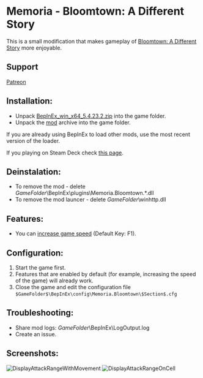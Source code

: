# Memoria - Bloomtown: A Different Story
This is a small modification that makes gameplay of [Bloomtown: A Different Story](https://store.steampowered.com/app/2445990/Bloomtown_A_Different_Story/) more enjoyable. 

## Support
[Patreon](https://www.patreon.com/Albeoris?fan_landing=true)

## Installation:
- Unpack [BepInEx_win_x64_5.4.23.2.zip](https://github.com/BepInEx/BepInEx/releases/download/v5.4.23.2/BepInEx_win_x64_5.4.23.2.zip) into the game folder.
- Unpack the [mod](https://github.com/Albeoris/Memoria.Bloomtown/releases/download/v2023.07.28/Memoria.Bloomtown.Steam_GOG_v2023.07.28.zip) archive into the game folder.

If you are already using BepInEx to load other mods, use the most recent version of the loader.

If you playing on Steam Deck check [this page](https://github.com/Albeoris/Memoria.FFPR/wiki/Steam-Deck).

## Deinstalation:
- To remove the mod - delete $GameFolder$\BepInEx\plugins\Memoria.Bloomtown.*.dll
- To remove the mod launcer - delete $GameFolder$\winhttp.dll

## Features:
- You can [increase game speed](https://github.com/Albeoris/Memoria.Bloomtown/wiki/Features-Speed.cfg) (Default Key: F1).

## Configuration:
1. Start the game first.
2. Features that are enabled by default (for example, increasing the speed of the game) will already work.
3. Close the game and edit the configuration file `$GameFolder$\BepInEx\config\Memoria.Bloomtown\$Section$.cfg`
   
## Troubleshooting:
- Share mod logs: $GameFolder$\BepInEx\LogOutput.log
- Create an issue.

## Screenshots:
![DisplayAttackRangeWithMovement](https://github.com/Albeoris/Memoria.Bloomtown/assets/4787832/8e792cb0-b67c-4c2f-aa9f-d615103258c1)
![DisplayAttackRangeOnCell](https://github.com/Albeoris/Memoria.Bloomtown/assets/4787832/47a648d7-9361-4366-9980-42e238d6b7fd)
